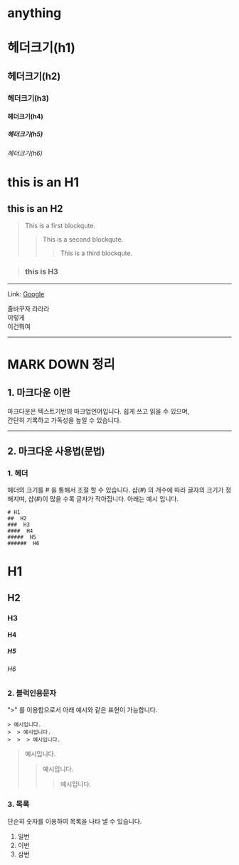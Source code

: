 # anything

# 헤더크기(h1)
## 헤더크기(h2)
### 헤더크기(h3)
#### 헤더크기(h4)
##### 헤더크기(h5)
###### 헤더크기(h6)

this is an H1
==============

this is an H2
-------------
> This is a first     blockqute.
>	> This is a second blockqute.
>	> > This is a third blockqute.

> ### this is H3

***
Link: [Google][googlelink]

[googlelink]: https://google.com "Go google"

줄바꾸자     라라라   
이렇게   
이건뭐여
***
# MARK DOWN 정리
## 1. 마크다운 이란   
마크다운은 텍스트기반의 마크업언어입니다. 쉽게 쓰고 읽을 수 있으며,          
간단히 기록하고
가독성을 높일 수 있습니다.
***
## 2. 마크다운 사용법(문법)
### 1. 헤더

헤더의 크기를 # 을 통해서 조절 할 수 있습니다. 
샵(#) 의 개수에 따라 글자의 크기가 정해지며, 샵(#)이 많을 수록 글자가 작아집니다.
아래는 예시 입니다.

```
# H1
##  H2
###  H3
####  H4
#####  H5
######  H6

```

# H1
##  H2
###  H3
####  H4
#####  H5
######  H6

### 2. 블럭인용문자

">" 를 이용함으로서 아래 예시와 같은 표현이 가능합니다.

```
> 예시입니다.
>  > 예시입니다.
>  >  > 예시입니다.
```

> 예시입니다.
>  > 예시입니다.
>  >  > 예시입니다.

### 3. 목록

단순히 숫자를 이용하여 목록을 나타 낼 수 있습니다.

1. 일번
2. 이번
3. 삼번


